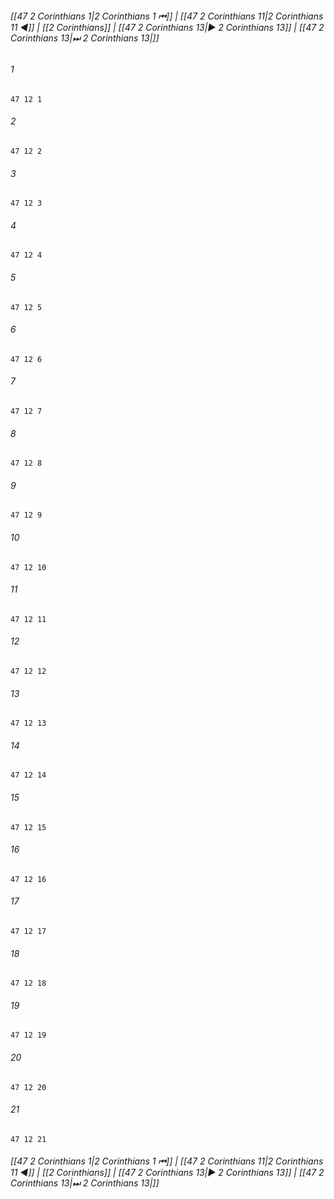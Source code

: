 
###### [[47 2 Corinthians 1|2 Corinthians 1 ⏮]] | [[47 2 Corinthians 11|2 Corinthians 11 ◀]] | [[2 Corinthians]] | [[47 2 Corinthians 13|▶ 2 Corinthians 13]] | [[47 2 Corinthians 13|⏭ 2 Corinthians 13|]]

###### 1
``` verse
47 12 1 
```
###### 2
``` verse
47 12 2 
```
###### 3
``` verse
47 12 3 
```
###### 4
``` verse
47 12 4 
```
###### 5
``` verse
47 12 5 
```
###### 6
``` verse
47 12 6 
```
###### 7
``` verse
47 12 7 
```
###### 8
``` verse
47 12 8 
```
###### 9
``` verse
47 12 9 
```
###### 10
``` verse
47 12 10 
```
###### 11
``` verse
47 12 11 
```
###### 12
``` verse
47 12 12 
```
###### 13
``` verse
47 12 13 
```
###### 14
``` verse
47 12 14 
```
###### 15
``` verse
47 12 15 
```
###### 16
``` verse
47 12 16 
```
###### 17
``` verse
47 12 17 
```
###### 18
``` verse
47 12 18 
```
###### 19
``` verse
47 12 19 
```
###### 20
``` verse
47 12 20 
```
###### 21
``` verse
47 12 21 
```

###### [[47 2 Corinthians 1|2 Corinthians 1 ⏮]] | [[47 2 Corinthians 11|2 Corinthians 11 ◀]] | [[2 Corinthians]] | [[47 2 Corinthians 13|▶ 2 Corinthians 13]] | [[47 2 Corinthians 13|⏭ 2 Corinthians 13|]]


